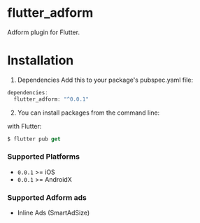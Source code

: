 # flutter_adform
Adform plugin for Flutter.

# Installation

1. Dependencies
Add this to your package's pubspec.yaml file:

```dart
dependencies:
  flutter_adform: "^0.0.1"
```

2. You can install packages from the command line:

with Flutter:

```dart
$ flutter pub get
```

### Supported Platforms
- `0.0.1` >= iOS
- `0.0.1` >= AndroidX

### Supported Adform ads
- Inline Ads (SmartAdSize)
